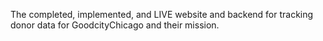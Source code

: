 The completed, implemented, and LIVE website and backend for tracking donor data for GoodcityChicago and their mission.
